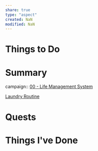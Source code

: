 ```yaml
---
share: true
type: "aspect"
created: NaN 
modified: NaN
---
```


# Things to Do

# Summary
campaign:: [00 - Life Management System](./00%20-%20Life%20Management%20System.md)

[Laundry Routine](./Laundry%20Routine.md)

# Quests

# Things I've Done